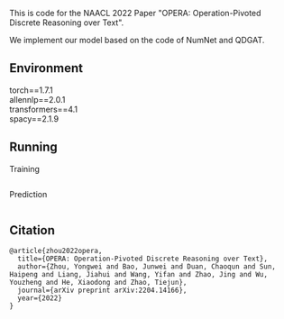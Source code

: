 This is code for the NAACL 2022 Paper "OPERA: Operation-Pivoted Discrete Reasoning over Text".

We implement our model based on the code of NumNet and QDGAT.

## Environment
torch==1.7.1<br>
allennlp==2.0.1<br>
transformers==4.1<br>
spacy==2.1.9<br>

## Running
Training
```
```
Prediction
```
```


## Citation
```
@article{zhou2022opera,
  title={OPERA: Operation-Pivoted Discrete Reasoning over Text},
  author={Zhou, Yongwei and Bao, Junwei and Duan, Chaoqun and Sun, Haipeng and Liang, Jiahui and Wang, Yifan and Zhao, Jing and Wu, Youzheng and He, Xiaodong and Zhao, Tiejun},
  journal={arXiv preprint arXiv:2204.14166},
  year={2022}
}
```
